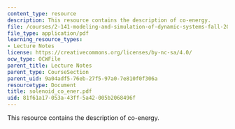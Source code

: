 ```yaml
---
content_type: resource
description: This resource contains the description of co-energy.
file: /courses/2-141-modeling-and-simulation-of-dynamic-systems-fall-2006/81f61a17053a43ff5a42005b2068496f_solenoid_co_ener.pdf
file_type: application/pdf
learning_resource_types:
- Lecture Notes
license: https://creativecommons.org/licenses/by-nc-sa/4.0/
ocw_type: OCWFile
parent_title: Lecture Notes
parent_type: CourseSection
parent_uid: 9a04adf5-76eb-27f5-97a0-7e810f0f306a
resourcetype: Document
title: solenoid_co_ener.pdf
uid: 81f61a17-053a-43ff-5a42-005b2068496f
---
```

This resource contains the description of co-energy.